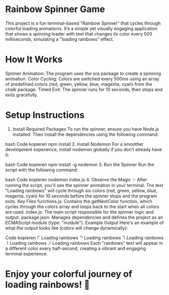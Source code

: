 # Rainbow Spinner Game
This project is a fun terminal-based "Rainbow Spinner" that cycles through colorful loading animations. It’s a simple yet visually engaging application that shows a spinning loader with text that changes its color every 500 milliseconds, simulating a "loading rainbows" effect.

# How It Works
Spinner Animation: The program uses the ora package to create a spinning animation.
Color Cycling: Colors are switched every 500ms using an array of predefined colors (red, green, yellow, blue, magenta, cyan) from the chalk package.
Timed Exit: The spinner runs for 10 seconds, then stops and exits gracefully.
# Setup Instructions
1. Install Required Packages
To run the spinner, ensure you have Node.js installed. Then install the dependencies using the following command:

bash
Code kopieren
npm install
2. Install Nodemon
For a smoother development experience, install nodemon globally if you don’t already have it:

bash
Code kopieren
npm install -g nodemon
3. Run the Spinner
Run the script with the following command:

bash
Code kopieren
nodemon index.js
4. Observe the Magic ✨
After running the script, you'll see the spinner animation in your terminal.
The text "Loading rainbows" will cycle through six colors (red, green, yellow, blue, magenta, cyan) for 10 seconds before the spinner stops and the program exits.
Key Files
functions.js: Contains the getNextColor function, which cycles through the colors array and loops back to the start when all colors are used.
index.js: The main script responsible for the spinner logic and output.
package.json: Manages dependencies and defines the project as an ECMAScript module (type: "module").
Example Output
Here's an example of what the output looks like (colors will change dynamically):

Code kopieren
⠏ Loading rainbows
⠙ Loading rainbows
⠹ Loading rainbows
⠸ Loading rainbows
⠼ Loading rainbows
Each "rainbows" text will appear in a different color every half-second, creating a vibrant and engaging terminal experience.

# Enjoy your colorful journey of loading rainbows! 🌈

